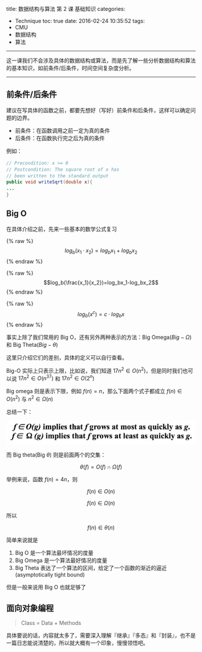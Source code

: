 title: 数据结构与算法 第 2 课 基础知识
categories:
- Technique
toc: true
date: 2016-02-24 10:35:52
tags:
- CMU
- 数据结构
- 算法
---

这一课我们不会涉及具体的数据结构或算法，而是先了解一些分析数据结构和算法的基本知识，如前条件/后条件，时间空间复杂度分析。

<!-- more -->

---

## 前条件/后条件

建议在写具体的函数之前，都要先想好（写好）前条件和后条件，这样可以确定问题的边界。

+ 前条件：在函数调用之前一定为真的条件
+ 后条件：在函数执行完之后为真的条件

例如：

```java
// Precondition: x >= 0
// Postcondition: The square root of x has
// been written to the standard output
public void writeSqrt(double x){
...
}
```

## Big O

在具体介绍之前，先来一些基本的数学公式复习

{% raw %} $$log_b(x_1·x_2)=log_bx_1+log_bx_2$$ {% endraw %}

{% raw %} $$log_b(\frac{x_1}{x_2})=log_bx_1-log_bx_2$$ {% endraw %}

{% raw %} $$log_b(x^c)=c·log_bx$$ {% endraw %}

事实上除了我们常用的 Big O，还有另外两种表示的方法：Big Omega($Big- \Omega$) 和 Big Theta($Big - \theta$)

这里只介绍它们的差别，具体的定义可以自行查看。

Big-O 实际上只表示上限，比如说，我们知道 $17n^2\in O(n^2)$，但是同时我们也可以说 $17n^2\in O(n^37)$ 和 $17n^2\in O(2^n)$

Big omega 则是表示下限，例如 $f(n) = n$，那么下面两个式子都成立 $f(n) \in O(n^2)$ 与 $n^2 \in \Omega(n)$

总结一下：

![](/images/14563304975385.jpg)

而 Big theta(Big $\theta$) 则是前面两个的交集：

$$\theta(f)=O(f) \cap \Omega(f)$$

举例来说，函数 $f(n) = 4n$，则

$$f(n)\in O(n)$$

$$f(n) \in \Omega(n)$$

所以

$$f(n)\in \theta(n)$$

简单来说就是

1. Big O 是一个算法最坏情况的度量
2. Big Omega 是一个算法最好情况的度量
3. Big Theta 表达了一个算法的区间，给定了一个函数的渐近的逼近(asymptotically tight bound)

但是一般来说用 Big O 也就足够了

## 面向对象编程

> Class = Data + Methods

具体要说的话，内容就太多了，需要深入理解『继承』『多态』和『封装』，也不是一篇日志能说清楚的，所以就大概有一个印象，慢慢领悟吧。




